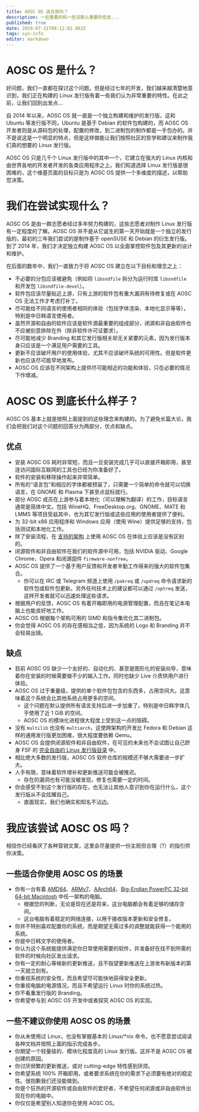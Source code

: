 ```yaml
---
title: AOSC OS 适合我吗？
description: 一些重要的和一些没那么重要的信息...
published: true
date: 2020-07-31T08:12:02.863Z
tags: sys-info
editor: markdown
---
```


# AOSC OS 是什么？

好问题，我们一直都在探讨这个问题。但是经过七年的开发，我们越来越清楚地意识到，我们正在构建的 Linux 发行版有着一些我们认为非常重要的特性。在此之前，让我们回到出发点...

自 2014 年以来，AOSC OS 就一直是一个独立构建和维护的发行版，这和 Ubuntu 等发行版不同，Ubuntu 是基于 Debian 的软件包构建的，而 AOSC OS 开发者则是从源码包的处理，配置的修改，到二进制包的制作都是一手包办的。并不是说这是一个明显的特点，但是这样做能让我们按照社区的哲学和建议来制作我们真的想要的 Linux 发行版。

AOSC OS 只是几千个 Linux 发行版中的其中一个，它建立在强大的 Linux 内核和由世界各地的开发者开发的各类应用程序之上。我们知道选择 Linux 发行版是很困难的，这个维基页面的目标只是为 AOSC OS 提供一个多维度的描述，以帮助您决策。

# 我们在尝试实现什么？

AOSC OS 是由一群志愿者经过多年努力构建的，这些志愿者对制作 Linux 发行版有一定程度的了解。AOSC OS 并不是从它诞生的第一天开始就是一个独立的发行版的，最初的三年我们尝试的是制作基于 openSUSE 和 Debian 的衍生发行版。到了 2014 年，我们才决定独立构建 AOSC OS 以全面掌控软件包及其更新的设计和维护。 

在后面的数年中，我们一直致力于将 AOSC OS 建立在以下目标和理念之上：

- 不必要的分包应该被避免（例如将 `libsndfile` 拆分为运行时库 `libsndfile` 和开发包 `libsndfile-devel`）。
- 软件包应该尽量贴近上游，只有上游的软件包有重大漏洞有待修复或在 AOSC OS 无法工作才考虑打补丁。
- 尽可能给不同语言的使用者相同的体验（包括字体渲染、本地化显示等等），特别是中日韩语言使用者。
- 虽然开源和自由的软件应该是软件源最重要的组成部分，闭源和非自由软件也不应被刻意排除在外（除非软件许可证要求）。
- 尽可能地减少 Branding 和其它发行版相关却无关紧要的元素，因为发行版本身只应该是一个满足用户需要的工具。
- 更新不应该破坏用户的使用体验，尤其不应该破坏系统的可用性。但是软件更新也应该尽可能早地发布。
- AOSC OS 应该在不同架构上提供尽可能相近的功能和体验，只在必要的情况下作增减。

# AOSC OS 到底长什么样子？

AOSC OS 基本上就是按照上面提到的这些理念来构建的。为了避免长篇大论，我们会把我们对这个问题的回答分为两部分，优点和缺点。

## 优点

- 安装 AOSC OS 耗时非常短，而且一旦安装完成几乎可以直接开箱即用，甚至连访问国际互联网的工具也已经为你准备好了。
- 软件的安装和移除操作起来非常简单。
- 所有的“语言包”和相应的字体都被预装了，只需要一个简单的命令就可以切换语言，在 GNOME 和 Plasma 下甚至点鼠标就行。
- 部分 AOSC 成员在上游参与着本地化（可以理解为翻译）的工作，目标语言通常是简体中文。包括 WineHQ、FreeDesktop.org、GNOME、MATE 和 LMMS 等项目受益其中，也为其它发行版或这些应用的使用者提供了便利。
- 为 32-bit x86 应用程序和 Windows 应用（使用 Wine）提供足够的支持，包括测试和本地化工作。
- 除了安装流程，在 [支持的架构](/users/information/arch-specs) 上使用 AOSC OS 在体验上应该是没有区别的。
- 闭源软件和非自由软件在我们的软件源中可用，包括 NVIDIA 驱动、Google Chrome、Opera 和闭源固件 `firmware-nonfree`。
- AOSC OS 提供了一个基于用户反馈和开发者辛勤工作得来的强大的软件包集合。
  - 你可以在 IRC 或 Telegram 频道上使用 `/pakreq` 或 `/updreq` 命令请求新的软件包或软件包更新。另外任何技术上的建议都可以通过 `/optreq` 发送，这样开发者就可以迅速处理这些请求。
- 根据用户的反馈，AOSC OS 有着开箱即用的电源管理配置，而且在笔记本电脑上也能良好地工作。
- AOSC OS 根据每个架构可用的 SIMD 和指令集优化其二进制包。
- 你会觉得 AOSC OS 的存在感相当之低，因为系统的 Logo 和 Branding 并不会轻易出镜。

## 缺点

- 目前 AOSC OS 缺少一个友好的、自动化的、甚至是图形化的安装向导，意味着你在安装的时候需要做不少的输入工作。同时也缺少 Live 介质供用户进行体验。
- AOSC OS 过于重量级，提供的单个软件包包含的东西多，占用空间大。这意味着这个系统会比其他系统占用更多的空间。
  - 这个问题在默认提供所有语言支持后进一步加重了，特别是中日韩字体几乎使用了近 1 GiB 的空间。
  - AOSC OS 的模块化进程很大程度上受到这一点的阻碍。
- 没有 `multilib` 也没有 `multiarch`，这使跨架构的开发比 Fedora 和 Debian 这样的通用发行版更加困难，很大程度要依赖 Qemu。
- AOSC OS 会提供闭源软件和非自由软件，在可见的未来也不会试图让自己跻身 FSF 的 [完全自由的 Linux 发行版目录](https://www.gnu.org/distros/free-distros.en.html) 中。
- 相比绝大多数的发行版，AOSC OS 软件仓库的规模还不够大需要进一步扩大。
- 人手有限，意味着软件增补和更新推送可能会被推迟。
  - 存在的漏洞也有可能没被发现，修复也需要一定的时间。
- 你会感受不到这个发行版的存在，也无法让其他人意识到你在运行什么，这个发行版从不会炫耀自己。
  - 直面现实，我们也确实和知名不沾边。

# 我应该尝试 AOSC OS 吗？

相信你已经看厌了各种营销文案，这里会尽量提供一份主观但合理（?）的指引供你决策。

## 一些适合你使用 AOSC OS 的场景

- 你有一台有着 [AMD64](/users/installation/amd64-notes-sysreq)、[ARMv7](/users/installation/arm-notes-sysreq)、[AArch64](/users/installation/arm-notes-sysreq)、[Big-Endian PowerPC 32-bit 64-bit Macintosh](/users/installation/powermac-notes-sysreq) 中任一架构的电脑。
  - 根据您的判断，无论是现在还是将来，这台电脑都会有着足够的储存空间。
  - 这台电脑有着稳定的网络连接，以用于接收版本更新和安全修复。
- 你并不特别喜欢配置你的系统，而是期望无需过多的调整就能获得一个能用的系统。
- 你是中日韩文字的使用者。
- 你认为这个系统能提供满足你日常使用需要的软件，并准备好在找不到所需的软件的时候向社区发出请求。
- 你有一定的耐心等候新的更新推送，且不指望更新推送在上游发布新版本的第一天就立刻有。
- 你重视系统的安全性，而且希望尽可能快地获得安全更新。
- 你重视电脑的电源情况，而且不希望运行 Linux 时你的系统过热。
- 你不看重发行版的 Branding。
- 你希望参与到 AOSC OS 开发中或者探究 AOSC OS 的实现。

## 一些不建议你使用 AOSC OS 的场景

- 你从未使用过 Linux，也没有掌握基本的 Linux/\*nix 命令，也不愿意尝试阅读各种文档并按照上面的指示完成各步。
- 你期望一个轻量级的、模块化程度高的 Linux 发行版。这并不是 AOSC OS 被创建的原因。
- 你讨厌频繁的更新推送，或对 cutting-edge 特性感到厌烦。
- 你希望系统 100% 开箱即用，或者要求系统在你的需求下必须要有绝对的稳定性。很抱歉我们还没能做到。
- 你是个狂热的开源软件或自由软件的爱好者，不希望任何闭源或非自由软件出现在你的电脑中。
- 你仅仅是希望别人知道你在使用 AOSC OS。
